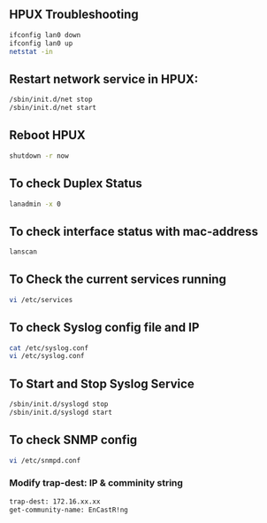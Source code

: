 ## HPUX Troubleshooting

```sh
ifconfig lan0 down 
ifconfig lan0 up 
netstat -in
```


## Restart network service in HPUX:
```sh
/sbin/init.d/net stop
/sbin/init.d/net start
```

## Reboot HPUX
```sh
shutdown -r now
```
## To check Duplex Status
```sh
lanadmin -x 0
```
## To check interface status with mac-address
```sh
lanscan
```
## To Check the current services running
```sh
vi /etc/services
```
## To check Syslog config file and IP 
```sh
cat /etc/syslog.conf
vi /etc/syslog.conf
```
## To Start and Stop Syslog Service
```sh
/sbin/init.d/syslogd stop
/sbin/init.d/syslogd start
```
## To check SNMP config
```sh
vi /etc/snmpd.conf
```
### Modify trap-dest: IP & comminity string
```sh
trap-dest: 172.16.xx.xx
get-community-name: EnCastR!ng
```









